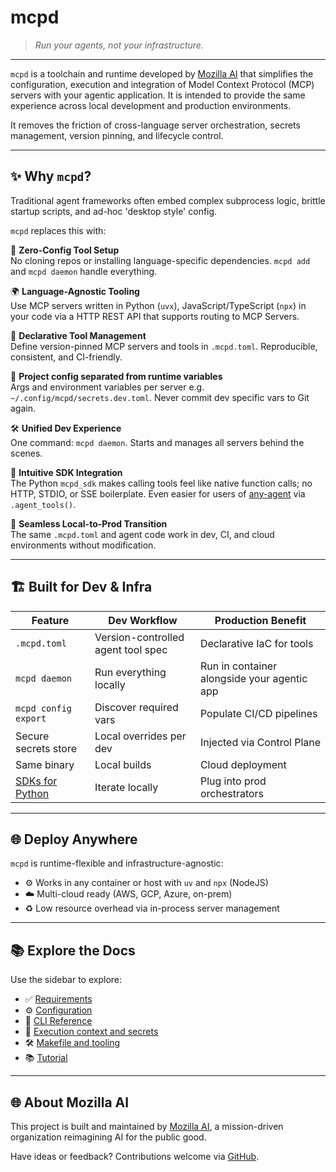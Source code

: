 # mcpd

> *Run your agents, not your infrastructure.*

---

`mcpd` is a toolchain and runtime developed by [Mozilla AI](https://mozilla.ai) that simplifies the configuration, 
execution and integration of Model Context Protocol (MCP) servers with your agentic application.
It is intended to provide the same experience across local development and production environments.

It removes the friction of cross-language server orchestration, secrets management, version pinning, and lifecycle control.

---

## ✨ Why `mcpd`?

Traditional agent frameworks often embed complex subprocess logic, brittle startup scripts, and ad-hoc 'desktop style' config. 

`mcpd` replaces this with:

🧪 **Zero-Config Tool Setup**  
  No cloning repos or installing language-specific dependencies. `mcpd add` and `mcpd daemon` handle everything.

🌍 **Language-Agnostic Tooling**  
  Use MCP servers written in Python (`uvx`), JavaScript/TypeScript (`npx`) in your code via a HTTP REST API that supports routing to MCP Servers.

🧭 **Declarative Tool Management**  
  Define version-pinned MCP servers and tools in `.mcpd.toml`. Reproducible, consistent, and CI-friendly.

🔐 **Project config separated from runtime variables**  
  Args and environment variables per server e.g. `~/.config/mcpd/secrets.dev.toml`. Never commit dev specific vars to Git again.

🛠️ **Unified Dev Experience**  
  One command: `mcpd daemon`. Starts and manages all servers behind the scenes.

🧰 **Intuitive SDK Integration**  
  The Python `mcpd_sdk` makes calling tools feel like native function calls; no HTTP, STDIO, or SSE boilerplate.
  Even easier for users of [any-agent](https://github.com/mozilla-ai/any-agent) via `.agent_tools()`.

🚀 **Seamless Local-to-Prod Transition**  
  The same `.mcpd.toml` and agent code work in dev, CI, and cloud environments without modification.

---

## 🏗️ Built for Dev & Infra

| Feature                                                          | Dev Workflow                       | Production Benefit                          |
|------------------------------------------------------------------|------------------------------------|---------------------------------------------|
| `.mcpd.toml`                                                     | Version-controlled agent tool spec | Declarative IaC for tools                   |
| `mcpd daemon`                                                    | Run everything locally             | Run in container alongside your agentic app |
| `mcpd config export`                                             | Discover required vars             | Populate CI/CD pipelines                    |
| Secure secrets store                                             | Local overrides per dev            | Injected via Control Plane                  |
| Same binary                                                      | Local builds                       | Cloud deployment                            |
| [SDKs for Python](https://github.com/mozilla-ai/mcpd-sdk-python) | Iterate locally                    | Plug into prod orchestrators                |

---

## 🌐 Deploy Anywhere

`mcpd` is runtime-flexible and infrastructure-agnostic:

- ⚙️ Works in any container or host with `uv` and `npx` (NodeJS)
- ☁️ Multi-cloud ready (AWS, GCP, Azure, on-prem)
- ♻️ Low resource overhead via in-process server management

---

## 📚 Explore the Docs

Use the sidebar to explore:

- ✅ [Requirements](requirements.md)
- ⚙️ [Configuration](configuration.md)
- 🧭 [CLI Reference](commands/mcpd.md)
- 🧵 [Execution context and secrets](execution-context.md)
- 🛠️ [Makefile and tooling](makefile.md)
- 📚 [Tutorial](tutorial.md)

---

## 🌐 About Mozilla AI

This project is built and maintained by [Mozilla AI](https://mozilla.ai), a mission-driven organization reimagining AI for the public good.

Have ideas or feedback? Contributions welcome via [GitHub](https://github.com/mozilla-ai/mcpd).